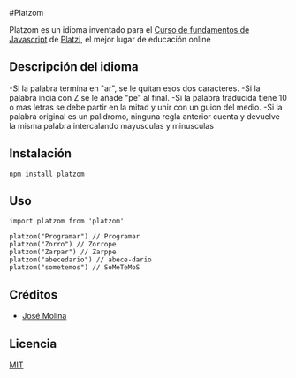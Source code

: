#Platzom

Platzom es un idioma inventado para el [Curso de fundamentos de Javascript](https://platzi.com/js) de [Platzi](https://platzi.com), el mejor lugar de educación online

## Descripción del idioma

-Si la palabra termina en "ar", se le quitan esos dos caracteres.
-Si la palabra incia con Z se le añade "pe" al final.
-Si la palabra traducida tiene 10 o mas letras se debe partir en la mitad y unir con un guion del medio.
-Si la palabra original es un palidromo, ninguna regla anterior cuenta y devuelve la misma palabra intercalando mayusculas y minusculas

## Instalación
 ```
 npm install platzom
 ```

 ## Uso

 ```
 import platzom from 'platzom'

platzom("Programar") // Programar
platzom("Zorro") // Zorrope
platzom("Zarpar") // Zarppe
platzom("abecedario") // abece-dario
platzom("sometemos") // SoMeTeMoS

 ```

## Créditos

- [José Molina](https://www.facebook.com/joeyandcely)

## Licencia

[MIT](https://opensource.org/licenses/MIT)